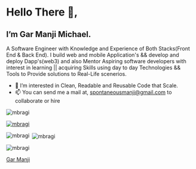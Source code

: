 # Hello There 👋, 
## I’m Gar Manji Michael.
A Software Engineer with Knowledge and Experience of Both Stacks(Front End & Back End).
I build web and mobile Application's && develop and deploy Dapp's(web3) and also Mentor Aspiring software developers with interest in learning 
|| acquiring Skills using day to day Technologies && Tools to Provide solutions to Real-Life scenerios.
- 👀 I’m interested in Clean, Readable and Reusable Code that Scale.
- 📫 You can send me a mail at,  spontaneousmanji@gmail.com to collaborate or hire


<p align="left"> <img src="https://komarev.com/ghpvc/?username=mbragi&label=Profile%20views&color=0e75b6&style=flat" alt="mbragi" /> </p>

<p align="left"> <a href="https://github.com/ryo-ma/github-profile-trophy"><img src="https://github-profile-trophy.vercel.app/?username=mbragi" alt="mbragi" /></a> </p>

<p><img align="left" src="https://github-readme-stats.vercel.app/api/top-langs?username=mbragi&show_icons=true&locale=en&layout=compact" alt="mbragi" /></p>

<p>&nbsp;<img align="center" src="https://github-readme-stats.vercel.app/api?username=mbragi&show_icons=true&locale=en" alt="mbragi" /></p>

<p><img align="center" src="https://github-readme-streak-stats.herokuapp.com/?user=mbragi&" alt="mbragi" /></p>

<div class="badge-base LI-profile-badge" data-locale="en_US" data-size="medium" data-theme="dark" data-type="VERTICAL" data-vanity="gar-manji-michael" data-version="v1"><a class="badge-base__link LI-simple-link" href="https://ng.linkedin.com/in/gar-manji-michael?trk=profile-badge">Gar Manji</a></div>
              
<!---
MBragi/MBragi is a ✨ special ✨ repository because its `README.md` (this file) appears on your GitHub profile.
You can click the Preview link to take a look at your changes.
--->
